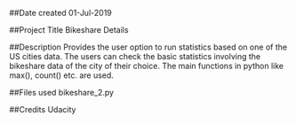 ##Date created
01-Jul-2019

##Project Title
Bikeshare Details

##Description
Provides the user option to run statistics based on one of the US cities data.
The users can check the basic statistics involving the bikeshare data of the
city of their choice.
The main functions in python like max(), count() etc. are used. 

##Files used
bikeshare_2.py

##Credits
Udacity
